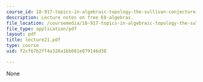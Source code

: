 ```yaml
---
course_id: 18-917-topics-in-algebraic-topology-the-sullivan-conjecture-fall-2007
description: Lecture notes on free E8-algebras.
file_location: /coursemedia/18-917-topics-in-algebraic-topology-the-sullivan-conjecture-fall-2007/f2cf67b2ff4a328a1bb881e079146d38_lecture21.pdf
file_type: application/pdf
layout: pdf
title: lecture21.pdf
type: course
uid: f2cf67b2ff4a328a1bb881e079146d38

---
```

None